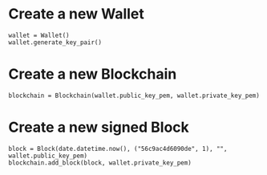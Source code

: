 # Create a new Wallet
```
wallet = Wallet()
wallet.generate_key_pair()
```

# Create a new Blockchain
```
blockchain = Blockchain(wallet.public_key_pem, wallet.private_key_pem)
```

# Create a new signed Block
```
block = Block(date.datetime.now(), ("56c9ac4d6090de", 1), "", wallet.public_key_pem)
blockchain.add_block(block, wallet.private_key_pem)
```
